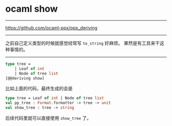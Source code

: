 # ocaml show

---

https://github.com/ocaml-ppx/ppx_deriving

---

之前自己定义类型的时候就感觉经常写 `to_string` 好麻烦。
果然是有工具来干这种事情的。

---

```ocaml
type tree =
    | Leaf of int
    | Node of tree list
[@@deriving show]
```

比如上面的代码，最终生成的会是

```ocaml
type tree = Leaf of int | Node of tree list
val pp_tree : Format.formatter -> tree -> unit
val show_tree : tree -> string
```

后续代码里就可以直接使用 `show_tree` 了。
